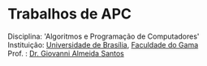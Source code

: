 # Trabalhos de APC
Disciplina: 'Algoritmos e Programação de Computadores'  
Instituição: [Universidade de Brasília](https://unb.br/), [Faculdade do Gama](https://fga.unb.br/)  
Prof. : [Dr. Giovanni Almeida Santos](https://sigaa.unb.br/sigaa/public/docente/portal.jsf?siape=1769608)  
